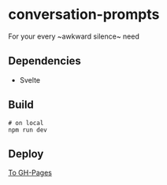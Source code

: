 # conversation-prompts

For your every ~awkward silence~ need

## Dependencies
* Svelte

## Build
```
# on local
npm run dev
```

## Deploy
[To GH-Pages](https://hrishikeshpathak.com/blog/svelte-gh-pages)

